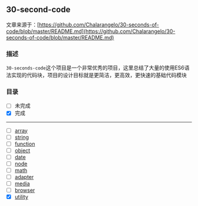 ## 30-second-code

文章来源于：[https://github.com/Chalarangelo/30-seconds-of-code/blob/master/README.md](https://github.com/Chalarangelo/30-seconds-of-code/blob/master/README.md)

### 描述

`30-seconds-code`这个项目是一个非常优秀的项目，这里总结了大量的使用ES6语法实现的代码块，项目的设计目标就是更简洁，更高效，更快速的基础代码模块

### 目录

- [ ] 未完成
- [x] 完成
*******************
- [ ] [array](https://github.com/lvzhenbang/article/blob/master/js/30-seconds-code/array.md)
- [ ] [string](https://github.com/lvzhenbang/article/blob/master/js/30-seconds-code/string.md)
- [ ] [function](https://github.com/lvzhenbang/article/blob/master/js/30-seconds-code/funciton.md)
- [ ] [object](https://github.com/lvzhenbang/article/blob/master/js/30-seconds-code/object.md)
- [ ] [date](https://github.com/lvzhenbang/article/blob/master/js/30-seconds-code/date.md)
- [ ] [node](https://github.com/lvzhenbang/article/blob/master/js/30-seconds-code/node.md)
- [ ] [math](https://github.com/lvzhenbang/article/blob/master/js/30-seconds-code/math.md)
- [ ] [adapter](https://github.com/lvzhenbang/article/blob/master/js/30-seconds-code/adapter.md)
- [ ] [media](https://github.com/lvzhenbang/article/blob/master/js/30-seconds-code/media.md)
- [ ] [browser](https://github.com/lvzhenbang/article/blob/master/js/30-seconds-code/browser.md)
- [x] [utility](https://github.com/lvzhenbang/article/blob/master/js/30-seconds-code/utility.md)

